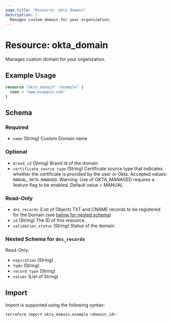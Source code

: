 ```yaml
---
page_title: "Resource: okta_domain"
description: |-
  Manages custom domain for your organization.
---
```


# Resource: okta_domain

Manages custom domain for your organization.

## Example Usage

```terraform
resource "okta_domain" "example" {
  name = "www.example.com"
}
```

<!-- schema generated by tfplugindocs -->
## Schema

### Required

- `name` (String) Custom Domain name

### Optional

- `brand_id` (String) Brand id of the domain
- `certificate_source_type` (String) Certificate source type that indicates whether the certificate is provided by the user or Okta. Accepted values: `MANUAL`, `OKTA_MANAGED`. Warning: Use of OKTA_MANAGED requires a feature flag to be enabled. Default value = MANUAL

### Read-Only

- `dns_records` (List of Object) TXT and CNAME records to be registered for the Domain (see [below for nested schema](#nestedatt--dns_records))
- `id` (String) The ID of this resource.
- `validation_status` (String) Status of the domain

<a id="nestedatt--dns_records"></a>
### Nested Schema for `dns_records`

Read-Only:

- `expiration` (String)
- `fqdn` (String)
- `record_type` (String)
- `values` (List of String)

## Import

Import is supported using the following syntax:

```shell
terraform import okta_domain.example <domain_id>
```
